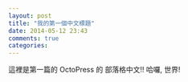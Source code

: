 ```yaml
---
layout: post
title: "我的第一個中文標題"
date: 2014-05-12 23:43
comments: true
categories: 
---
```


這裡是第一篇的 OctoPress 的 部落格中文!! 哈囉, 世界!
